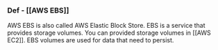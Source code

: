 ### Def - [[AWS EBS]]

AWS EBS is also called AWS Elastic Block Store.
EBS is a service that provides storage volumes.
You can provided storage volumes in [[AWS EC2]].
EBS volumes are used for data that need to persist.
